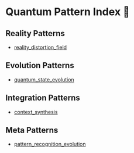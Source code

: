 # Quantum Pattern Index 🌌


## Reality Patterns
- [reality_distortion_field](reality_patterns/reality_distortion_field.md)

## Evolution Patterns
- [quantum_state_evolution](evolution_patterns/quantum_state_evolution.md)

## Integration Patterns
- [context_synthesis](integration_patterns/context_synthesis.md)

## Meta Patterns
- [pattern_recognition_evolution](meta_patterns/pattern_recognition_evolution.md)
